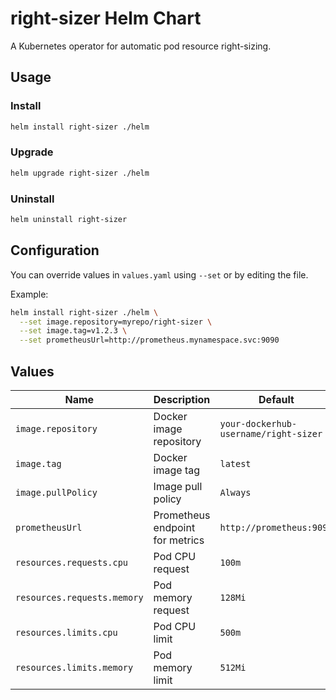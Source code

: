 # right-sizer Helm Chart

A Kubernetes operator for automatic pod resource right-sizing.

## Usage

### Install

```sh
helm install right-sizer ./helm
```

### Upgrade

```sh
helm upgrade right-sizer ./helm
```

### Uninstall

```sh
helm uninstall right-sizer
```

## Configuration

You can override values in `values.yaml` using `--set` or by editing the file.

Example:

```sh
helm install right-sizer ./helm \
  --set image.repository=myrepo/right-sizer \
  --set image.tag=v1.2.3 \
  --set prometheusUrl=http://prometheus.mynamespace.svc:9090
```

## Values

| Name                | Description                       | Default                                  |
|---------------------|-----------------------------------|------------------------------------------|
| `image.repository`  | Docker image repository           | `your-dockerhub-username/right-sizer`    |
| `image.tag`         | Docker image tag                  | `latest`                                 |
| `image.pullPolicy`  | Image pull policy                 | `Always`                                 |
| `prometheusUrl`     | Prometheus endpoint for metrics   | `http://prometheus:9090`                 |
| `resources.requests.cpu`    | Pod CPU request            | `100m`                                   |
| `resources.requests.memory` | Pod memory request         | `128Mi`                                  |
| `resources.limits.cpu`      | Pod CPU limit              | `500m`                                   |
| `resources.limits.memory`   | Pod memory limit           | `512Mi`                                  |

